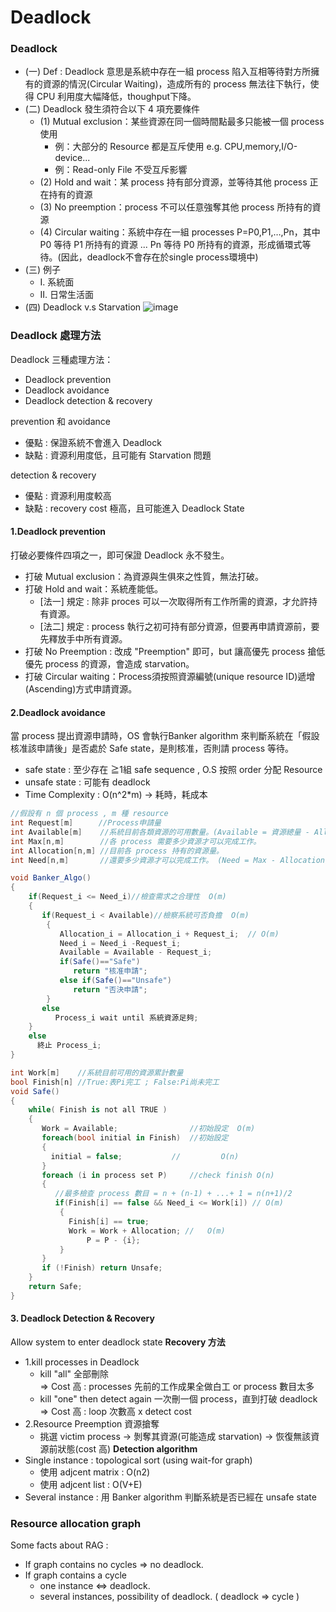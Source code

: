 # Deadlock
### Deadlock
* (一) Def : Deadlock 意思是系統中存在一組 process 陷入互相等待對方所擁有的資源的情況(Circular Waiting)，造成所有的 process 無法往下執行，使得 CPU 利用度大幅降低，thoughput下降。
* (二) Deadlock 發生須符合以下 4 項充要條件
  * (1) Mutual exclusion：某些資源在同一個時間點最多只能被一個 process 使用
    * 例：大部分的 Resource 都是互斥使用 e.g. CPU,memory,I/O-device...
    * 例：Read-only File 不受互斥影響
  * (2) Hold and wait：某 process 持有部分資源，並等待其他 process 正在持有的資源
  * (3) No preemption：process 不可以任意強奪其他 process 所持有的資源
  * (4) Circular waiting：系統中存在一組 processes P=P0,P1,…,Pn，其中 P0 等待 P1 所持有的資源 ... Pn 等待 P0 所持有的資源，形成循環式等待。(因此，deadlock不會存在於single process環境中)
* (三) 例子
  * I. 系統面
  * II. 日常生活面
* (四) Deadlock v.s Starvation
![image](https://user-images.githubusercontent.com/38349902/47930902-41b65180-df08-11e8-96d5-926940ee41cd.png)

### Deadlock 處理方法
Deadlock 三種處理方法：
* Deadlock prevention
* Deadlock avoidance
* Deadlock detection & recovery

prevention 和 avoidance
* 優點 : 保證系統不會進入 Deadlock  
* 缺點 : 資源利用度低，且可能有 Starvation 問題  

detection & recovery  
* 優點 : 資源利用度較高
* 缺點 : recovery cost 極高，且可能進入 Deadlock State  

#### 1.Deadlock prevention
打破必要條件四項之一，即可保證 Deadlock 永不發生。  
* 打破 Mutual exclusion：為資源與生俱來之性質，無法打破。
* 打破 Hold and wait：系統產能低。
  * [法一] 規定 : 除非 proces 可以一次取得所有工作所需的資源，才允許持有資源。
  * [法二] 規定 : process 執行之初可持有部分資源，但要再申請資源前，要先釋放手中所有資源。
* 打破 No Preemption : 改成 "Preemption" 即可，but 讓高優先 process 搶低優先 process 的資源，會造成 starvation。
* 打破 Circular waiting：Process須按照資源編號(unique resource ID)遞增(Ascending)方式申請資源。
#### 2.Deadlock avoidance
當 process 提出資源申請時，OS 會執行Banker algorithm 來判斷系統在「假設核准該申請後」是否處於 Safe state，是則核准，否則請 process 等待。
* safe state : 至少存在 ≧1組 safe sequence , O.S 按照 order 分配 Resource
* unsafe state : 可能有 deadlock
* Time Complexity : O(n^2\*m) -> 耗時，耗成本
```C#
//假設有 n 個 process , m 種 resource
int Request[m]　    //Process申請量
int Available[m]    //系統目前各類資源的可用數量。(Available = 資源總量 - Allocation)
int Max[n,m]        //各 process 需要多少資源才可以完成工作。
int Allocation[n,m] //目前各 process 持有的資源量。
int Need[n,m]       //還要多少資源才可以完成工作。 (Need = Max - Allocation)

void Banker_Algo()
{
	if(Request_i <= Need_i)//檢查需求之合理性  O(m)
    {
	   if(Request_i < Available)//檢察系統可否負擔  O(m)
	    {
		   Allocation_i = Allocation_i + Request_i;  // O(m)
		   Need_i = Need_i -Request_i;
		   Available = Available - Request_i;
		   if(Safe()=="Safe") 
			  return "核准申請";
		   else if(Safe()=="Unsafe")
			  return "否決申請";
	    }
	   else 
		  Process_i wait until 系統資源足夠;
    }
    else
	  終止 Process_i;
}

int Work[m]    //系統目前可用的資源累計數量
bool Finish[n] //True:表Pi完工 ; False:Pi尚未完工
void Safe()
{
	while( Finish is not all TRUE )
	{
	   Work = Available;                //初始設定  O(m)
	   foreach(bool initial in Finish)  //初始設定  
	   {
		 initial = false;           //         O(n)
	   }
	   foreach (i in process set P)     //check finish O(n)
	   {
	      //最多檢查 process 數目 = n + (n-1) + ...+ 1 = n(n+1)/2
	      if(Finish[i] == false && Need_i <= Work[i]) // O(m)      
	       {
		     Finish[i] == true;
		     Work = Work + Allocation; //   O(m)
	             P = P - {i};
	       }
	   }
	   if (!Finish) return Unsafe;
	}
	return Safe;
}
```
#### 3. Deadlock Detection & Recovery
Allow system to enter deadlock state
**Recovery 方法**
* 1.kill processes in Deadlock
  * kill "all" 全部刪除  
    ⇒ Cost 高 : processes 先前的工作成果全做白工 or process 數目太多
  * kill "one" then detect again 一次刪一個 process，直到打破 deadlock  
    ⇒ Cost 高 : loop 次數高 x detect cost
* 2.Resource Preemption 資源搶奪
  * 挑選 victim process -> 剝奪其資源(可能造成 starvation) -> 恢復無該資源前狀態(cost 高)
**Detection algorithm**
* Single instance : topological sort (using wait-for graph)
  * 使用 adjcent matrix : O(n2)
  * 使用 adjcent list : O(V+E)
* Several instance : 用 Banker algorithm 判斷系統是否已經在 unsafe state

### Resource allocation graph
Some facts about RAG :
* If graph contains no cycles ⇒ no deadlock. 
* If graph contains a cycle
  * one instance ⇔ deadlock.
  * several instances, possibility of deadlock. ( deadlock ⇒ cycle )























